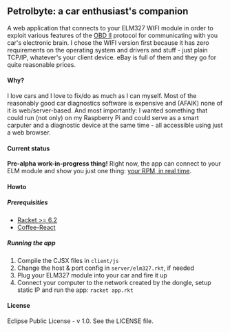 ## Petrolbyte: a car enthusiast's companion

A web application that connects to your ELM327 WIFI module in order to exploit various features of the [OBD II](http://en.wikipedia.org/wiki/On-board_diagnostics#OBD-II) protocol for communicating with you car's electronic brain. I chose the WIFI version first because it has zero requirements on the operating system and drivers and stuff - just plain TCP/IP, whatever's your client device. eBay is full of them and they go for quite reasonable prices.

#### Why?

I love cars and I love to fix/do as much as I can myself. Most of the reasonably good car diagnostics software is expensive and (AFAIK) none of it is web/server-based. And most importantly: I wanted something that could run (not only) on my Raspberry Pi and could serve as a smart carputer and a diagnostic device at the same time - all accessible using just a web browser.

#### Current status

**Pre-alpha work-in-progress thing!** Right now, the app can connect to your ELM module and show you just one thing: [your RPM, in real time](https://youtu.be/gvfwIWWEYTk).

#### Howto

##### Prerequisities

* [Racket >= 6.2](http://racket-lang.org)
* [Coffee-React](https://github.com/jsdf/coffee-react)

##### Running the app

1. Compile the CJSX files in `client/js`
5. Change the host & port config in `server/elm327.rkt`, if needed
1. Plug your ELM327 module into your car and fire it up
6. Connect your computer to the network created by the dongle, setup static IP and run the app: `racket app.rkt`

#### License

Eclipse Public License - v 1.0. See the LICENSE file.
